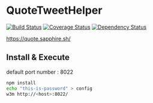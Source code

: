 # QuoteTweetHelper 

[![Build Status](https://travis-ci.org/sapphiredev/quote-tweet-helper.svg?branch=master)](https://travis-ci.org/sapphiredev/quote-tweet-helper)
[![Coverage Status](https://coveralls.io/repos/github/sapphiredev/quote-tweet-helper/badge.svg?branch=master)](https://coveralls.io/github/sapphiredev/quote-tweet-helper?branch=master)
[![Dependency Status](https://gemnasium.com/badges/github.com/sapphiredev/quote-tweet-helper.svg)](https://gemnasium.com/github.com/sapphiredev/quote-tweet-helper)

https://quote.sapphire.sh/

## Install & Execute

default port number : 8022

```bash
npm install
echo "this-is-password" > config
w3m http://<host>:8022/
```
